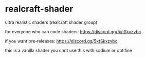 # realcraft-shader
ultra realistic shaders (realcraft shader group)

for everyone who can code shaders: https://discord.gg/5xtSkxzvbc

if you want pre-releases: https://discord.gg/5xtSkxzvbc

this is a vanilla shader you cant use this with sodium or optifine
